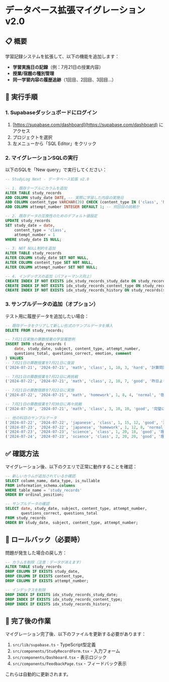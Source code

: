 # データベース拡張マイグレーション v2.0

## 📋 概要
学習記録システムを拡張して、以下の機能を追加します：
- **学習実施日の記録**（例：7月21日の授業内容）
- **授業/宿題の種別管理**
- **同一学習内容の履歴追跡**（1回目、2回目、3回目...）

## 🔧 実行手順

### 1. Supabaseダッシュボードにログイン
1. [https://supabase.com/dashboard](https://supabase.com/dashboard) にアクセス
2. プロジェクトを選択
3. 左メニューから「SQL Editor」をクリック

### 2. マイグレーションSQLの実行
以下のSQLを「New query」で実行してください：

```sql
-- StudyLog Next - データベース拡張 v2.0

-- 1. 既存テーブルにカラムを追加
ALTER TABLE study_records 
ADD COLUMN study_date DATE, -- 実際に学習した内容の実施日
ADD COLUMN content_type VARCHAR(20) CHECK (content_type IN ('class', 'homework')), -- 授業 or 宿題
ADD COLUMN attempt_number INTEGER DEFAULT 1; -- 何回目の挑戦か

-- 2. 既存データの互換性のためのデフォルト値設定
UPDATE study_records 
SET study_date = date, 
    content_type = 'class', 
    attempt_number = 1 
WHERE study_date IS NULL;

-- 3. NOT NULL制約を追加
ALTER TABLE study_records 
ALTER COLUMN study_date SET NOT NULL,
ALTER COLUMN content_type SET NOT NULL,
ALTER COLUMN attempt_number SET NOT NULL;

-- 4. インデックスの追加（パフォーマンス向上）
CREATE INDEX IF NOT EXISTS idx_study_records_study_date ON study_records(study_date);
CREATE INDEX IF NOT EXISTS idx_study_records_content_type ON study_records(content_type);
CREATE INDEX IF NOT EXISTS idx_study_records_history ON study_records(subject, study_date, content_type, attempt_number);
```

### 3. サンプルデータの追加（オプション）
テスト用に履歴データを追加したい場合：

```sql
-- 既存データをクリアして新しい形式のサンプルデータを挿入
DELETE FROM study_records;

-- 7月21日実施の算数授業の学習履歴例
INSERT INTO study_records (
    date, study_date, subject, content_type, attempt_number,
    questions_total, questions_correct, emotion, comment
) VALUES 
-- 7月21日の算数授業を7月21日に復習
('2024-07-21', '2024-07-21', 'math', 'class', 1, 10, 3, 'hard', '計算問題が難しかった'),

-- 7月21日の算数授業を7月22日に再挑戦
('2024-07-22', '2024-07-21', 'math', 'class', 2, 10, 7, 'good', '昨日より理解できた！'),

-- 7月21日の算数宿題を7月22日に実施
('2024-07-22', '2024-07-21', 'math', 'homework', 1, 8, 4, 'normal', '宿題もやってみた'),

-- 7月21日の算数授業を7月30日に再々挑戦
('2024-07-30', '2024-07-21', 'math', 'class', 3, 10, 10, 'good', '完璧にできた！'),

-- 他の科目のサンプルデータ
('2024-07-22', '2024-07-22', 'japanese', 'class', 1, 15, 12, 'good', '漢字の読み書き'),
('2024-07-23', '2024-07-22', 'japanese', 'homework', 1, 12, 8, 'normal', '漢字の宿題'),
('2024-07-23', '2024-07-23', 'science', 'class', 1, 20, 18, 'good', '理科の実験が楽しかった'),
('2024-07-24', '2024-07-23', 'science', 'class', 2, 20, 20, 'good', '理科の復習完璧！');
```

## ✅ 確認方法

マイグレーション後、以下のクエリで正常に動作することを確認：

```sql
-- 新しいカラムが追加されているか確認
SELECT column_name, data_type, is_nullable 
FROM information_schema.columns 
WHERE table_name = 'study_records' 
ORDER BY ordinal_position;

-- サンプルデータの確認
SELECT date, study_date, subject, content_type, attempt_number, 
       questions_correct, questions_total 
FROM study_records 
ORDER BY study_date, subject, content_type, attempt_number;
```

## 🚫 ロールバック（必要時）

問題が発生した場合の戻し方：

```sql
-- カラムを削除（注意：データが消えます）
ALTER TABLE study_records 
DROP COLUMN IF EXISTS study_date,
DROP COLUMN IF EXISTS content_type,
DROP COLUMN IF EXISTS attempt_number;

-- インデックスを削除
DROP INDEX IF EXISTS idx_study_records_study_date;
DROP INDEX IF EXISTS idx_study_records_content_type;
DROP INDEX IF EXISTS idx_study_records_history;
```

## 📝 完了後の作業

マイグレーション完了後、以下のファイルを更新する必要があります：
1. `src/lib/supabase.ts` - TypeScript型定義
2. `src/components/StudyRecordForm.tsx` - 入力フォーム
3. `src/components/Dashboard.tsx` - 表示ロジック
4. `src/components/FeedbackPage.tsx` - フィードバック表示

これらは自動的に更新されます。 